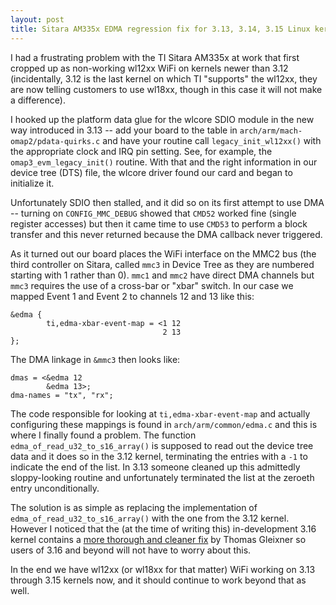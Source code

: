 ```yaml
---
layout: post
title: Sitara AM335x EDMA regression fix for 3.13, 3.14, 3.15 Linux kernels
---
```


I had a frustrating problem with the TI Sitara AM335x at work that first
cropped up as non-working wl12xx WiFi on kernels newer than 3.12 (incidentally,
3.12 is the last kernel on which TI "supports" the wl12xx, they are now telling
customers to use wl18xx, though in this case it will not make a difference).

I hooked up the platform data glue for the wlcore SDIO module in the new way
introduced in 3.13 -- add your board to the table in `arch/arm/mach-omap2/pdata-quirks.c` and have your routine call `legacy_init_wl12xx()` with the
appropriate clock and IRQ pin setting.  See, for example, the `omap3_evm_legacy_init()` routine.  With that and the right information in our device tree (DTS)
file, the wlcore driver found our card and began to initialize it.

Unfortunately SDIO then stalled, and it did so on its first attempt to use
DMA -- turning on `CONFIG_MMC_DEBUG` showed that `CMD52` worked fine (single
register accesses) but then it came time to use `CMD53` to perform a block
transfer and this never returned because the DMA callback never triggered.

As it turned out our board places the WiFi interface on the MMC2 bus (the
third controller on Sitara, called `mmc3` in Device Tree as they are numbered
starting with 1 rather than 0).  `mmc1` and `mmc2` have direct DMA channels
but `mmc3` requires the use of a cross-bar or "xbar" switch.  In our case we
mapped Event 1 and Event 2 to channels 12 and 13 like this:

    &edma {
            ti,edma-xbar-event-map = <1 12
                                      2 13
    };

The DMA linkage in `&mmc3` then looks like:

    dmas = <&edma 12
            &edma 13>;
    dma-names = "tx", "rx";

The code responsible for looking at `ti,edma-xbar-event-map` and actually
configuring these mappings is found in `arch/arm/common/edma.c` and this is
where I finally found a problem.  The function
`edma_of_read_u32_to_s16_array()` is supposed to read out the device tree data
and it does so in the 3.12 kernel, terminating the entries with a `-1` to
indicate the end of the list.  In 3.13 someone cleaned up this admittedly
sloppy-looking routine and unfortunately terminated the list at the zeroeth
entry unconditionally.

The solution is as simple as replacing the implementation of  `edma_of_read_u32_to_s16_array()` with the one from the 3.12 kernel.  However I noticed that
the (at the time of writing this) in-development 3.16 kernel contains a [more
thorough and cleaner fix](https://git.kernel.org/cgit/linux/kernel/git/torvalds/linux.git/commit/arch/arm/common/edma.c?id=cf7eb979116c2568e8bc3b6a7269c7a359864ace) by Thomas Gleixner so users of 3.16 and beyond will not have to worry
about this.

In the end we have wl12xx (or wl18xx for that matter) WiFi working on 3.13
through 3.15 kernels now, and it should continue to work beyond that as well.
